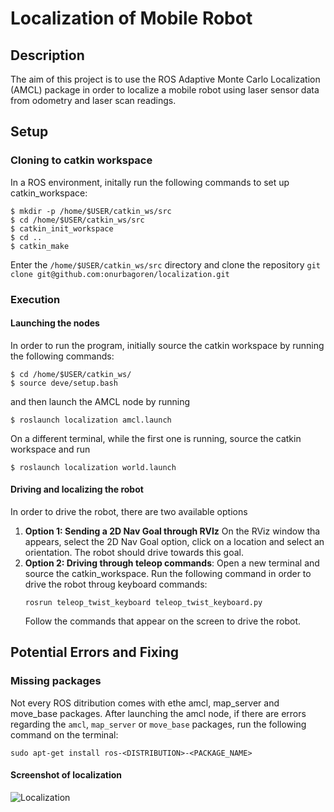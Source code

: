 # Localization of Mobile Robot

## Description
The aim of this project is to use the ROS Adaptive Monte Carlo Localization (AMCL) package in order to localize a mobile robot using laser sensor data from odometry and laser scan readings. 

## Setup
### Cloning to catkin workspace
In a ROS environment, initally run the following commands to set up catkin_workspace:
```
$ mkdir -p /home/$USER/catkin_ws/src
$ cd /home/$USER/catkin_ws/src
$ catkin_init_workspace
$ cd ..
$ catkin_make
```
Enter the `/home/$USER/catkin_ws/src` directory and clone the repository `git clone git@github.com:onurbagoren/localization.git` 
### Execution
#### Launching the nodes
In order to run the program, initially source the catkin workspace by running the following commands:
```
$ cd /home/$USER/catkin_ws/
$ source deve/setup.bash
```
and then launch the AMCL node by running
```
$ roslaunch localization amcl.launch
```

On a different terminal, while the first one is running, source the catkin workspace and run
```
$ roslaunch localization world.launch
```

#### Driving and localizing the robot
In order to drive the robot, there are two available options

1. **Option 1: Sending a 2D Nav Goal through RVIz**
   On the RViz window tha appears, select the 2D Nav Goal option, click on a location and select an orientation. The robot should drive towards this goal.
2. **Option 2: Driving through teleop commands**:
   Open a new terminal and source the catkin_workspace. Run the following command in order to drive the robot throug keyboard commands:
   ```
   rosrun teleop_twist_keyboard teleop_twist_keyboard.py
   ```
   Follow the commands that appear on the screen to drive the robot.

## Potential Errors and Fixing
### Missing packages
Not every ROS ditribution comes with ethe amcl, map_server and move_base packages. After launching the amcl node, if there are errors regarding the `amcl`, `map_server` or `move_base` packages, run the following command on the terminal:
```
sudo apt-get install ros-<DISTRIBUTION>-<PACKAGE_NAME>
```

#### Screenshot of localization
![Localization](/home/onurbagoren/catkin_ws/src/localization/localization.png)